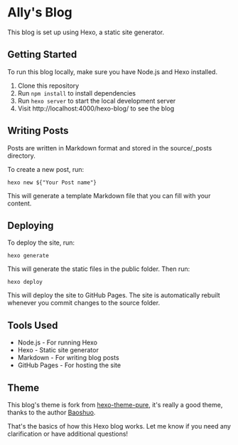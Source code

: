 # Ally's Blog
This blog is set up using Hexo, a static site generator.

## Getting Started
To run this blog locally, make sure you have Node.js and Hexo installed.

1. Clone this repository
2. Run `npm install` to install dependencies
3. Run `hexo server` to start the local development server
4. Visit http://localhost:4000/hexo-blog/ to see the blog

## Writing Posts
Posts are written in Markdown format and stored in the source/_posts directory.

To create a new post, run:
```
hexo new ${"Your Post name"}
```

This will generate a template Markdown file that you can fill with your content.

## Deploying

To deploy the site, run:
```
hexo generate
```
This will generate the static files in the public folder. Then run:
```
hexo deploy
```
This will deploy the site to GitHub Pages. The site is automatically rebuilt whenever you commit changes to the source folder.

## Tools Used
- Node.js - For running Hexo
- Hexo - Static site generator
- Markdown - For writing blog posts
- GitHub Pages - For hosting the site

## Theme

This blog's theme is fork from [hexo-theme-pure](https://github.com/renbaoshuo/hexo-theme-pure), it's really a good theme, thanks to the author [Baoshuo](https://github.com/renbaoshuo).

That's the basics of how this Hexo blog works. Let me know if you need any clarification or have additional questions!